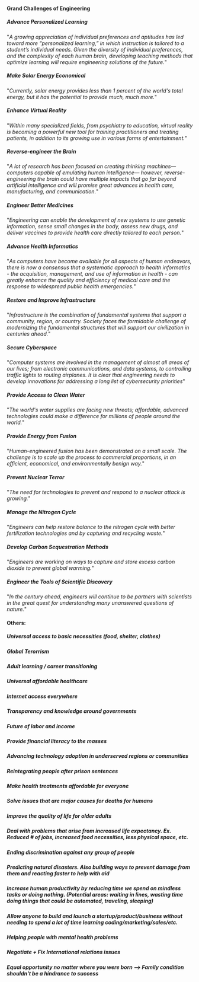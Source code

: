 #### Grand Challenges of Engineering
##### Advance Personalized Learning
"_A growing appreciation of individual preferences and aptitudes has led toward more “personalized learning,” in which instruction is tailored to a student’s individual needs. Given the diversity of individual preferences, and the complexity of each human brain, developing teaching methods that optimize learning will require engineering solutions of the future._"

##### Make Solar Energy Economical
"_Currently, solar energy provides less than 1 percent of the world's total energy, but it has the potential to provide much, much more._"

##### Enhance Virtual Reality
"_Within many specialized fields, from psychiatry to education, virtual reality is becoming a powerful new tool for training practitioners and treating patients, in addition to its growing use in various forms of entertainment._"

##### Reverse-engineer the Brain
"_A lot of research has been focused on creating thinking machines—computers capable of emulating human intelligence— however, reverse-engineering the brain could have multiple impacts that go far beyond artificial intelligence and will promise great advances in health care, manufacturing, and communication._"

##### Engineer Better Medicines
"_Engineering can enable the development of new systems to use genetic information, sense small changes in the body, assess new drugs, and deliver vaccines to provide health care directly tailored to each person._"

##### Advance Health Informatics
"_As computers have become available for all aspects of human endeavors, there is now a consensus that a systematic approach to health informatics - the acquisition, management, and use of information in health - can greatly enhance the quality and efficiency of medical care and the response to widespread public health emergencies._"

##### Restore and Improve Infrastructure
"_Infrastructure is the combination of fundamental systems that support a community, region, or country. Society faces the formidable challenge of modernizing the fundamental structures that will support our civilization in centuries ahead._"

##### Secure Cyberspace
"_Computer systems are involved in the management of almost all areas of our lives; from electronic communications, and data systems, to controlling traffic lights to routing airplanes. It is clear that engineering needs to develop innovations for addressing a long list of cybersecurity priorities_"

##### Provide Access to Clean Water
"_The world's water supplies are facing new threats; affordable, advanced technologies could make a difference for millions of people around the world._"

##### Provide Energy from Fusion
"_Human-engineered fusion has been demonstrated on a small scale. The challenge is to scale up the process to commercial proportions, in an efficient, economical, and environmentally benign way._"

##### Prevent Nuclear Terror
"_The need for technologies to prevent and respond to a nuclear attack is growing._"

##### Manage the Nitrogen Cycle
"_Engineers can help restore balance to the nitrogen cycle with better fertilization technologies and by capturing and recycling waste._"

##### Develop Carbon Sequestration Methods
"_Engineers are working on ways to capture and store excess carbon dioxide to prevent global warming._"

##### Engineer the Tools of Scientific Discovery
"_In the century ahead, engineers will continue to be partners with scientists in the great quest for understanding many unanswered questions of nature._"


#### Others:
##### Universal access to basic necessities (food, shelter, clothes)
##### Global Terorrism
##### Adult learning / career transitioning
##### Universal affordable healthcare
##### Internet access everywhere
##### Transparency and knowledge around governments
##### Future of labor and income
##### Provide financial literacy to the masses
##### Advancing technology adoption in underserved regions or communities
##### Reintegrating people after prison sentences
##### Make health treatments affordable for everyone
##### Solve issues that are major causes for deaths for humans
##### Improve the quality of life for older adults
##### Deal with problems that arise from increased life expectancy. Ex. Reduced # of jobs, increased food necessities, less physical space, etc.
##### Ending discrimination against any group of people
##### Predicting natural disasters. Also building ways to prevent damage from them and reacting faster to help with aid
##### Increase human productivity by reducing time we spend on mindless tasks or doing nothing. (Potential areas: waiting in lines, wasting time doing things that could be automated, traveling, sleeping)
##### Allow anyone to build and launch a startup/product/business without needing to spend a lot of time learning coding/marketing/sales/etc.
##### Helping people with mental health problems
##### Negotiate + Fix International relations issues
##### Equal opportunity no matter where you were born --> Family condition shouldn't be a hindrance to success
